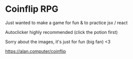 # Coinflip RPG

Just wanted to make a game for fun & to practice jsx / react

Autoclicker highly recommended (click the potion first)

Sorry about the images, it's just for fun (big fan) <3

https://alan.computer/coinflip
